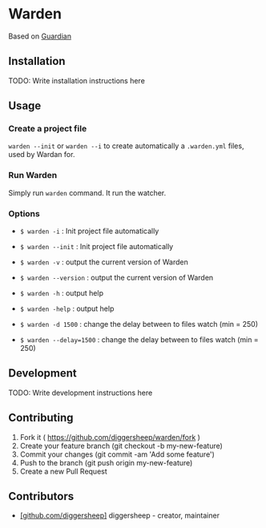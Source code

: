 # Warden



Based on [Guardian](https://github.com/f/guardian)

## Installation

TODO: Write installation instructions here

## Usage

### Create a project file

`warden --init` or `warden --i` to create automatically a `.warden.yml` files, used by Wardan for.

### Run Warden

Simply run `warden` command. It run the watcher.

### Options

* `$ warden -i`           : Init project file automatically
* `$ warden --init`       : Init project file automatically

* `$ warden -v`           : output the current version of Warden
* `$ warden --version`    : output the current version of Warden

* `$ warden -h`           : output help
* `$ warden -help`        : output help

* `$ warden -d 1500`      : change the delay between to files watch (min = 250)
* `$ warden --delay=1500` : change the delay between to files watch (min = 250)

## Development

TODO: Write development instructions here

## Contributing

1. Fork it ( https://github.com/diggersheep/warden/fork )
2. Create your feature branch (git checkout -b my-new-feature)
3. Commit your changes (git commit -am 'Add some feature')
4. Push to the branch (git push origin my-new-feature)
5. Create a new Pull Request

## Contributors

- [[github.com/diggersheep]](https://github.com/diggersheep) diggersheep - creator, maintainer
